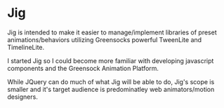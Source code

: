 Jig
===

Jig is intended to make it easier to manage/implement libraries of preset animations/behaviors utilizing Greensocks powerful TweenLite and TimelineLite.

I started Jig so I could become more familiar with developing javascript components and the Greensock Animation Platform. 

While JQuery can do much of what Jig will be able to do, Jig's scope is smaller and it's target audience is predominatley  web animators/motion designers.
